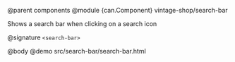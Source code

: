 @parent components
@module {can.Component} vintage-shop/search-bar <search-bar>

Shows a search bar when clicking on a search icon

@signature `<search-bar>`


@body
@demo src/search-bar/search-bar.html
